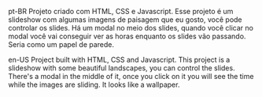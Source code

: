 pt-BR
Projeto criado com HTML, CSS e Javascript.
Esse projeto é um slideshow com algumas imagens de paisagem que eu gosto, você pode controlar os slides.
Há um modal no meio dos slides, quando você clicar no modal você vai conseguir ver as horas enquanto
os slides vão passando.
Seria como um papel de parede.

en-US
Project built with HTML, CSS and Javascript.
This project is a slideshow with some beautiful landscapes, you can control the slides.
There's a modal in the middle of it, once you click on it you will see the time while the images are sliding.
It looks like a wallpaper.
